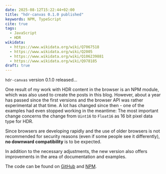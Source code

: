 ```yaml
---
date: 2025-08-12T15:22:44+02:00
title: "hdr-canvas 0.1.0 published"
keywords: NPM, TypeScript
cite: true
tags:
  - JavaScript
  - HDR
wikidata:
  - https://www.wikidata.org/wiki/Q7067518
  - https://www.wikidata.org/wiki/Q2005
  - https://www.wikidata.org/wiki/Q106239881
  - https://www.wikidata.org/wiki/Q978185
draft: true
---
```


`hdr-canvas` version 0.1.0 released...
<!--more-->

One result of my work with HDR content in the browser is an NPM module, which was also used to create the posts in this blog.
However, about a year has passed since the first versions and the browser API was rather experimental at that time. A lot has changed since then - one of the examples had even stopped working in the meantime: The most important change concerns the change from `Uint16` to `Float16` as 16 bit pixel data type for HDR.

Since browsers are developing rapidly and the use of older browsers is not recommended for security reasons (even if some people see it differently), **no downward compatibility** is to be expected.

In addition to the necessary adjustments, the new version also offers improvements in the area of documentation and examples.

The code can be found on [GitHub](https://github.com/cmahnke/hdr-canvas) and [NPM](https://www.npmjs.com/package/hdr-canvas).
